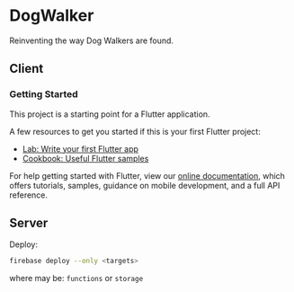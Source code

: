 # DogWalker

Reinventing the way Dog Walkers are found.

## Client
### Getting Started

This project is a starting point for a Flutter application.

A few resources to get you started if this is your first Flutter project:

- [Lab: Write your first Flutter app](https://flutter.dev/docs/get-started/codelab)
- [Cookbook: Useful Flutter samples](https://flutter.dev/docs/cookbook)

For help getting started with Flutter, view our
[online documentation](https://flutter.dev/docs), which offers tutorials,
samples, guidance on mobile development, and a full API reference.

## Server
Deploy:

```bash
firebase deploy --only <targets>
```

where <targets> may be: `functions` or `storage`
